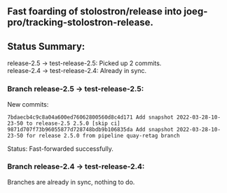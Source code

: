 ## Fast foarding of stolostron/release into joeg-pro/tracking-stolostron-release.

## Status Summary:

release-2.5 -> test-release-2.5: Picked up 2 commits.  
release-2.4 -> test-release-2.4: Already in sync.  

### Branch release-2.5 -> test-release-2.5:

New commits:

```
7bdaecb4c9c8a04a600ed76062800560d8c4d171 Add snapshot 2022-03-28-10-23-50 to release-2.5 2.5.0 [skip ci]
9871d707f73b96055877d728748bdb9b106835da Add snapshot 2022-03-28-10-23-50 for release 2.5.0 from pipeline quay-retag branch
```

Status: Fast-forwarded successfully.

### Branch release-2.4 -> test-release-2.4:

Branches are already in sync, nothing to do.
